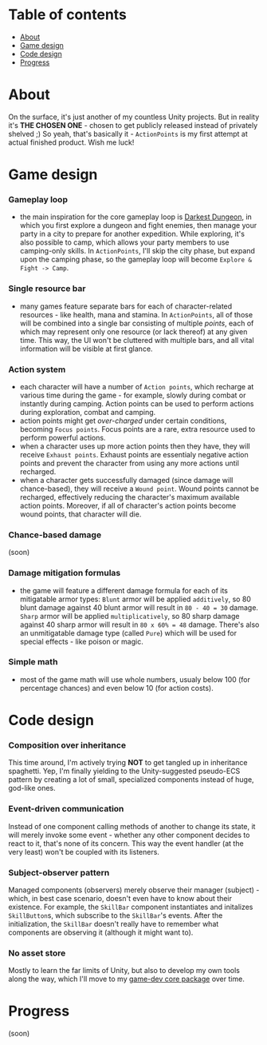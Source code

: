 # Table of contents
- [About](https://github.com/Vheos/Games.ActionPoints#about)
- [Game design](https://github.com/Vheos/Games.ActionPoints#game-design)
- [Code design](https://github.com/Vheos/Games.ActionPoints#code-design)
- [Progress](https://github.com/Vheos/Games.ActionPoints#progress)

# About
On the surface, it's just another of my countless Unity projects. But in reality it's **THE CHOSEN ONE** - chosen to get publicly released instead of privately shelved ;) So yeah, that's basically it - `ActionPoints` is my first attempt at actual finished product. Wish me luck!

# Game design
### Gameplay loop
- the main inspiration for the core gameplay loop is [Darkest Dungeon](https://www.gog.com/game/darkest_dungeon), in which you first explore a dungeon and fight enemies, then manage your party in a city to prepare for another expedition. While exploring, it's also possible to camp, which allows your party members to use camping-only skills. In `ActionPoints`, I'll skip the city phase, but expand upon the camping phase, so the gameplay loop will become `Explore & Fight -> Camp`.
### Single resource bar
- many games feature separate bars for each of character-related resources - like health, mana and stamina. In `ActionPoints`, all of those will be combined into a single bar consisting of multiple *points*, each of which may represent only one resource (or lack thereof) at any given time. This way, the UI won't be cluttered with multiple bars, and all vital information will be visible at first glance.
### Action system
- each character will have a number of `Action points`, which recharge at various time during the game - for example, slowly during combat or instantly during camping. Action points can be used to perform actions during exploration, combat and camping.
- action points might get *over-charged* under certain conditions, becoming `Focus points`. Focus points are a rare, extra resource used to perform powerful actions.
- when a character uses up more action points then they have, they will receive `Exhaust points`. Exhaust points are essentialy negative action points and prevent the character from using any more actions until recharged.
- when a character gets successfully damaged (since damage will chance-based), they will receive a `Wound point`. Wound points cannot be recharged, effectively reducing the character's maximum available action points. Moreover, if all of character's action points become wound points, that character will die.
### Chance-based damage
(soon)
### Damage mitigation formulas
- the game will feature a different damage formula for each of its mitigatable armor types: `Blunt` armor will be applied `additively`, so 80 blunt damage against 40 blunt armor will result in `80 - 40 = 30` damage. `Sharp` armor will be applied `multiplicatively`, so 80 sharp damage against 40 sharp armor will result in `80 x 60% = 48` damage. There's also an unmitigatable damage type (called `Pure`) which will be used for special effects - like poison or magic.
### Simple math
- most of the game math will use whole numbers, usualy below 100 (for percentage chances) and even below 10 (for action costs).

# Code design
### Composition over inheritance
This time around, I'm actively trying **NOT** to get tangled up in inheritance spaghetti. Yep, I'm finally yielding to the Unity-suggested pseudo-ECS pattern by creating a lot of small, specialized components instead of huge, god-like ones.
### Event-driven communication
Instead of one component calling methods of another to change its state, it will merely invoke some event - whether any other component decides to react to it, that's none of its concern. This way the event handler (at the very least) won't be coupled with its listeners.
### Subject-observer pattern
Managed components (observers) merely observe their manager (subject) - which, in best case scenario, doesn't even have to know about their existence. For example, the `SkillBar` component instantiates and initalizes `SkillButton`s, which subscribe to the `SkillBar`'s events. After the initialization, the `SkillBar` doesn't really have to remember what components are observing it (although it might want to).
### No asset store
Mostly to learn the far limits of Unity, but also to develop my own tools along the way, which I'll move to my [game-dev core package](https://github.com/Vheos/Games.Core) over time.

# Progress
(soon)
